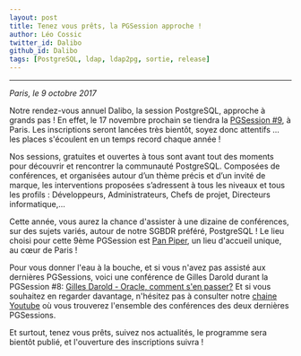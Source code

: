 ```yaml
---
layout: post
title: Tenez vous prêts, la PGSession approche ! 
author: Léo Cossic
twitter_id: Dalibo
github_id: Dalibo
tags: [PostgreSQL, ldap, ldap2pg, sortie, release]
---
```


---
*Paris, le 9 octobre 2017*

Notre rendez-vous annuel Dalibo, la session PostgreSQL, approche à grands pas ! En effet, le 17 novembre prochain se tiendra la [PGSession #9](https://www.postgresql-sessions.org/9/start), à Paris. Les inscriptions seront lancées très bientôt, soyez donc attentifs ... les places s'écoulent en un temps record chaque année !

<!--MORE-->

Nos sessions, gratuites et ouvertes à tous sont avant tout des moments pour découvrir et rencontrer la communauté PostgreSQL. Composées de conférences, et organisées autour d’un thème précis et d’un invité de marque, les interventions proposées s’adressent à tous les niveaux et tous les profils : Développeurs, Administrateurs, Chefs de projet, Directeurs informatique,…

Cette année, vous aurez la chance d'assister à une dizaine de conférences, sur des sujets variés, autour de notre SGBDR préféré, PostgreSQL ! Le lieu choisi pour cette 9ème PGSession est [Pan Piper](https://www.pan-piper.com/), un lieu d'accueil unique, au cœur de Paris !

Pour vous donner l'eau à la bouche, et si vous n'avez pas assisté aux dernières PGSessions, voici une conférence de Gilles Darold durant la PGSession #8: [Gilles Darold - Oracle, comment s'en passer?](https://www.youtube.com/watch?v=AYeQ2loAFaM)
Et si vous souhaitez en regarder davantage, n'hésitez pas à consulter notre [chaine Youtube](https://www.youtube.com/channel/UCX2aUZmMYLdGntOsxmk-ZFw/videos) où vous trouverez l'ensemble des conférences des deux dernières PGSessions.

Et surtout, tenez vous prêts, suivez nos actualités, le programme sera bientôt publié, et l'ouverture des inscriptions suivra !

